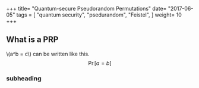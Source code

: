 +++
title= "Quantum-secure Pseudorandom Permutations"
date= "2017-06-05"
tags = [
    "quantum security",
    "psedurandom",
    "Feistel",
	]
weight= 10	
+++

## What is a PRP
\\(a^b = c\\) can be written like this. 
$$ \Pr[a = b] $$ 
### subheading
